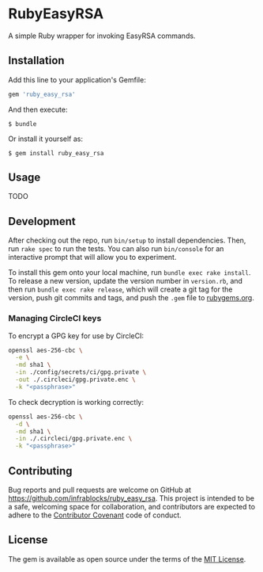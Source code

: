 # RubyEasyRSA

A simple Ruby wrapper for invoking EasyRSA commands.

## Installation

Add this line to your application's Gemfile:

```ruby
gem 'ruby_easy_rsa'
```

And then execute:

    $ bundle

Or install it yourself as:

    $ gem install ruby_easy_rsa

## Usage

TODO

## Development

After checking out the repo, run `bin/setup` to install dependencies. Then, run
`rake spec` to run the tests. You can also run `bin/console` for an interactive
prompt that will allow you to experiment.

To install this gem onto your local machine, run `bundle exec rake install`. To
release a new version, update the version number in `version.rb`, and then run
`bundle exec rake release`, which will create a git tag for the version, push
git commits and tags, and push the `.gem` file to 
[rubygems.org](https://rubygems.org).

### Managing CircleCI keys

To encrypt a GPG key for use by CircleCI:

```bash
openssl aes-256-cbc \
  -e \
  -md sha1 \
  -in ./config/secrets/ci/gpg.private \
  -out ./.circleci/gpg.private.enc \
  -k "<passphrase>"
```

To check decryption is working correctly:

```bash
openssl aes-256-cbc \
  -d \
  -md sha1 \
  -in ./.circleci/gpg.private.enc \
  -k "<passphrase>"
```

## Contributing

Bug reports and pull requests are welcome on GitHub at 
https://github.com/infrablocks/ruby_easy_rsa. This project is intended to be a 
safe, welcoming space for collaboration, and contributors are expected to adhere 
to the [Contributor Covenant](http://contributor-covenant.org) code of conduct.


## License

The gem is available as open source under the terms of the 
[MIT License](http://opensource.org/licenses/MIT).
